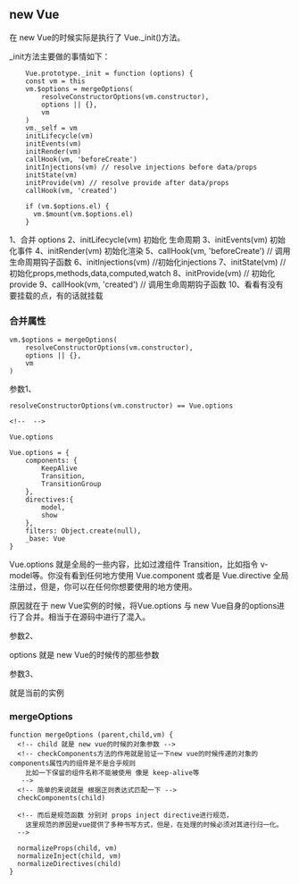 ## new Vue

在 new Vue的时候实际是执行了 Vue._init()方法。

_init方法主要做的事情如下：

```
    Vue.prototype._init = function (options) {
    const vm = this
    vm.$options = mergeOptions(
        resolveConstructorOptions(vm.constructor),
        options || {},
        vm
    )
    vm._self = vm
    initLifecycle(vm)
    initEvents(vm)
    initRender(vm)
    callHook(vm, 'beforeCreate')
    initInjections(vm) // resolve injections before data/props
    initState(vm)
    initProvide(vm) // resolve provide after data/props
    callHook(vm, 'created')

    if (vm.$options.el) {
      vm.$mount(vm.$options.el)
    }

```

1、合并 options
2、initLifecycle(vm) 初始化 生命周期
3、initEvents(vm) 初始化事件
4、initRender(vm) 初始化渲染
5、callHook(vm, 'beforeCreate')  // 调用生命周期钩子函数
6、initInjections(vm)   //初始化injections
7、initState(vm)    // 初始化props,methods,data,computed,watch
8、initProvide(vm) // 初始化 provide
9、callHook(vm, 'created')  // 调用生命周期钩子函数
10、看看有没有要挂载的点，有的话就挂载


### 合并属性

```
vm.$options = mergeOptions(
    resolveConstructorOptions(vm.constructor),
    options || {},
    vm
)

```

参数1、

```
resolveConstructorOptions(vm.constructor) == Vue.options

<!--  -->

Vue.options

Vue.options = {
	components: {
		KeepAlive
		Transition,
    	TransitionGroup
	},
	directives:{
	    model,
        show
	},
	filters: Object.create(null),
	_base: Vue
}
```

Vue.options 就是全局的一些内容，比如过渡组件 Transition，比如指令 v-model等。你没有看到任何地方使用 Vue.component 或者是 Vue.directive 全局注册过，但是，你可以在任何你想要使用的地方使用。

原因就在于 new Vue实例的时候，将Vue.options 与 new Vue自身的options进行了合并。相当于在源码中进行了混入。

参数2、

options 就是 new Vue的时候传的那些参数

参数3、

就是当前的实例

### mergeOptions

```
function mergeOptions (parent,child,vm) {
  <!-- child 就是 new vue的时候的对象参数 -->
  <!-- checkComponents方法的作用就是验证一下new vue的时候传递的对象的components属性内的组件是不是合乎规则
    比如一下保留的组件名称不能被使用 像是 keep-alive等
   -->
  <!-- 简单的来说就是 根据正则表达式匹配一下 -->
  checkComponents(child)

  <!-- 而后是规范函数 分别对 props inject directive进行规范，
    这里规范的原因是vue提供了多种书写方式，但是，在处理的时候必须对其进行归一化。
  -->
    
  normalizeProps(child, vm)
  normalizeInject(child, vm)
  normalizeDirectives(child)
}

```